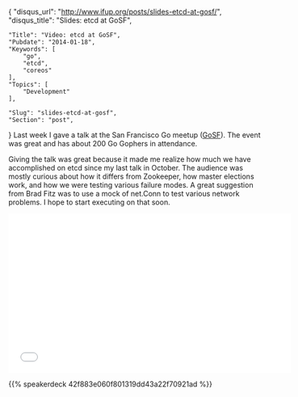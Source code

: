 {
	"disqus_url": "http://www.ifup.org/posts/slides-etcd-at-gosf/",
	"disqus_title": "Slides: etcd at GoSF",

	"Title": "Video: etcd at GoSF",
	"Pubdate": "2014-01-18",
	"Keywords": [
		"go",
		"etcd",
		"coreos"
	],
	"Topics": [
		"Development"
	],

	"Slug": "slides-etcd-at-gosf",
	"Section": "post",
}
Last week I gave a talk at the San Francisco Go meetup ([GoSF][gosf]). The
event was great and has about 200 Go Gophers in attendance.

Giving the talk was great because it made me realize how much we have
accomplished on etcd since my last talk in October. The audience was mostly
curious about how it differs from Zookeeper, how master elections work, and how
we were testing various failure modes. A great suggestion from Brad Fitz was
to use a mock of net.Conn to test various network problems. I hope to start
executing on that soon.

<iframe width="560" height="315" src="//www.youtube.com/embed/BxkJRKYkUc4?start=532" frameborder="0" allowfullscreen></iframe>

{{% speakerdeck 42f883e060f801319dd43a22f70921ad %}}

[gosf]: http://www.meetup.com/golangsf/events/146084182/
